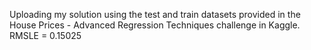 Uploading my solution using the test and train datasets provided in the House Prices - Advanced Regression Techniques challenge in Kaggle.
RMSLE = 0.15025
